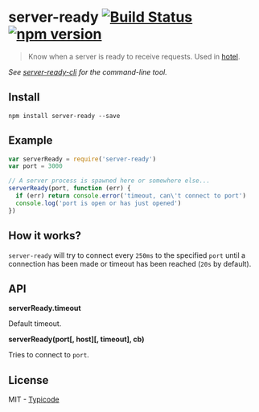 # server-ready [![Build Status](https://travis-ci.org/typicode/server-ready.svg)](https://travis-ci.org/typicode/server-ready) [![npm version](https://badge.fury.io/js/server-ready.svg)](https://www.npmjs.com/package/server-ready)

> Know when a server is ready to receive requests. Used in [hotel](https://github.com/typicode/hotel).

_See [server-ready-cli](https://github.com/typicode/server-ready-cli) for the command-line tool._

## Install

```
npm install server-ready --save
```

## Example

```javascript
var serverReady = require('server-ready')
var port = 3000

// A server process is spawned here or somewhere else...
serverReady(port, function (err) {
  if (err) return console.error('timeout, can\'t connect to port')
  console.log('port is open or has just opened')
})
```

## How it works?

`server-ready` will try to connect every `250ms` to the specified `port` until a connection has been made or timeout has been reached (`20s` by default).

## API

__serverReady.timeout__

Default timeout.

__serverReady(port[, host][, timeout], cb)__

Tries to connect to `port`.

## License

MIT - [Typicode](https://github.com/typicode)
